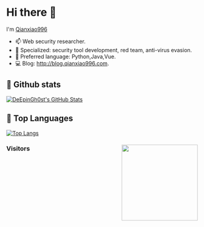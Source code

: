 # Hi there 👋

I'm [Qianxiao996](http://qianxiao996.com)
  * 📫 Web security researcher.
  * 🌱 Specialized: security tool development, red team, anti-virus evasion.
  * 📕 Preferred language: Python,Java,Vue.
  * 💻 Blog: http://blog.qianxiao996.com.

## 🔭 Github stats

[![DeEpinGh0st's GitHub Stats](https://github-readme-stats.vercel.app/api?username=qianxiao996&show_icons=true&hide_title=false&theme=tokyonight)](https://github.com/qianxiao996)

## 🔱 Top Languages

[![Top Langs](https://github-readme-stats.vercel.app/api/top-langs/?username=qianxiao996&hide=css,html&layout=compact)](https://github-readme-stats.vercel.app/api/top-langs/?username=qianxiao996&hide=css,html&layout=compact)

### Visitors <img align='right' src="https://profile-counter.glitch.me/qianxiao996/count.svg" width="200">
